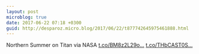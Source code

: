 ```yaml
---
layout: post
microblog: true
date: 2017-06-22 07:18 +0300
guid: http://desparoz.micro.blog/2017/06/22/t877742645975461888.html
---
```

Northern Summer on Titan via NASA [t.co/BM8z2L29o...](https://t.co/BM8z2L29o2) [t.co/THbCAST0S...](https://t.co/THbCAST0SN)
